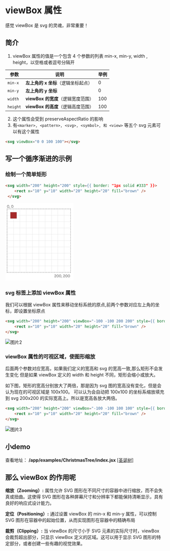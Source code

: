 # viewBox 属性
感觉 viewBox 是 svg 的灵魂，非常重要！

## 简介

1. viewBox 属性的值是一个包含 4 个参数的列表 min-x, min-y, width , height，以空格或者逗号分隔开

| 参数     | 说明                                | 举例 |
| -------- | ----------------------------------- | ---- |
| `min-x`  | **左上角的 x 坐标**（逻辑坐标起点） | 0    |
| `min-y`  | **左上角的 y 坐标**                 | 0    |
| `width`  | **viewBox 的宽度**（逻辑宽度范围）  | 100  |
| `height` | **viewBox 的高度**（逻辑高度范围）  | 100  |

2. 这个属性会受到 preserveAspectRatio 的影响
3. 有`<marker>, <pattern>, <svg>, <symbol>, 和 <view>` 等五个 svg 元素可以有这个属性

```html
<svg viewBox="0 0 100 100"></svg>
```

## 写一个循序渐进的示例

### 绘制一个简单矩形

```html
<svg width="200" height="200" style={{ border: "1px solid #333" }}>
    <rect x="10" y="10" width="20" height="20" fill="brown" />
 </svg>
```

![图片1](../assets/imgs/viewBox01.png)

### svg 标签上添加 viewBox 属性

我们可以根据 viewBox 属性来移动坐标系统的原点,前两个参数对应左上角的坐标，即设置坐标原点

```html
<svg width="200" height="200" viewBox="-100 -100 200 200" style={{ border: "1px solid #333" }}>
    <rect x="10" y="10" width="20" height="20" fill="brown" />
</svg>
```

![图片2]()

### viewBox 属性的可视区域，使图形缩放

后面两个参数对应宽高，如果我们定义的宽高和 svg 的宽高一致,那么矩形不会发生变化
但是如果 viewBox 定义的 width 和 height 不同，矩形会缩小或放大。

如下图，矩形的宽高分别放大了两倍，那是因为 svg 图的宽高没有变化，但是会认为现在的可视区域是
100x100。 可以认为会自动把 100x100 的坐标系缩放填充到 svg 200x200 的实际宽高上。所以是宽高各放大两倍。

```html
<svg width="200" height="200" viewBox="-100 -100 100 100" style={{ border: "1px solid #333" }}>
    <rect x="10" y="10" width="20" height="20" fill="brown" />
</svg>
```

![图片3]()

## 小demo
查看地址： __/app/examples/ChristmasTree/index.jsx__
[[圣诞树]](../app/examples/ChristmasTree/index.jsx)

## 那么 viewBox 的作用呢

**缩放（Zooming）:** 属性允许 SVG 图形在不同尺寸的容器中进行缩放，而不会失真或扭曲。这使得 SVG 图形在各种屏幕尺寸和分辨率下都能保持清晰显示，具有良好的响应式设计能力。

**定位（Positioning）:** 通过设置 viewBox 的 min-x 和 min-y 属性，可以控制 SVG 图形在容器中的起始位置，从而实现图形在容器中的精确布局

**裁剪（Clipping）:** 当 viewBox 的尺寸小于 SVG 元素的实际尺寸时，viewBox 会裁剪超出部分，只显示 viewBox 定义的区域。这可以用于显示 SVG 图形的特定部分，或者创建一些有趣的视觉效果。

